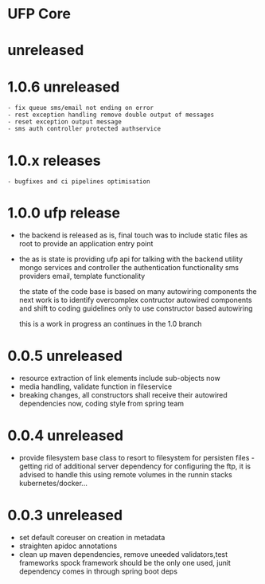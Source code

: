 # UFP Core
 
 # unreleased
 
 # 1.0.6 unreleased
 
    - fix queue sms/email not ending on error
    - rest exception handling remove double output of messages
    - reset exception output message
    - sms auth controller protected authservice

 
 # 1.0.x releases
 
    - bugfixes and ci pipelines optimisation
 
 # 1.0.0 ufp release
 
 - the backend is released as is, final touch was to include static files as root to provide an application entry point
 
 - the as is state is providing ufp api for talking with the backend utility mongo services and controller the authentication functionality sms providers email, template functionality
    
    the state of the code base is based on many autowiring components the next work is to identify overcomplex contructor autowired components and shift to coding guidelines only to use constructor based autowiring
    
    this is a work in progress an continues in the 1.0 branch
   
 # 0.0.5 unreleased
  - resource extraction of link elements include sub-objects now
  - media handling, validate function in fileservice
  - breaking changes, all constructors shall receive their autowired dependencies now, coding style from spring team 
 
 # 0.0.4 unreleased
 
  - provide filesystem base class to resort to filesystem for persisten files - getting rid of additional server
  dependency for configuring the ftp, it is advised to handle this using remote volumes in the runnin stacks kubernetes/docker... 
 
 
 # 0.0.3 unreleased
 
  - set default coreuser on creation in metadata
  - straighten apidoc annotations
  - clean up maven dependencies, remove uneeded validators,test frameworks spock framework should be the only one used, junit dependency comes in through spring boot deps